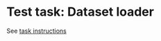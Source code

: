 # Test task: Dataset loader

See [task instructions](https://docs.google.com/document/d/14G2BOo-Q96EG4wYUBDFNWck1qj6Ur_qIHgPoxPneGoc/edit)